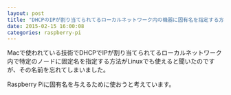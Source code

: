 ```yaml
---
layout: post
title: "DHCPのIPが割り当てられてるローカルネットワーク内の機器に固有名を指定する方法"
date: 2015-02-15 16:00:08
categories: raspberry-pi
---
```

<p>Macで使われている技術でDHCPでIPが割り当てられてるローカルネットワーク内で特定のノードに固定名を指定する方法がLinuxでも使えると聞いたのですが、その名前を忘れてしまいました。</p>

<p>Raspberry Piに固有名を与えるために使おうと考えています。</p>

